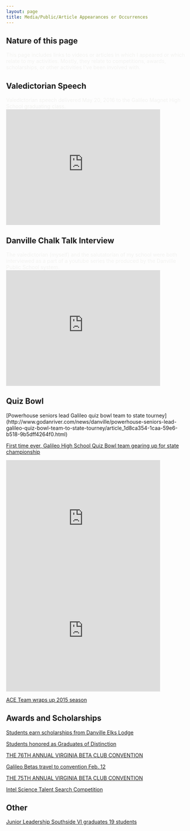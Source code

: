 ```yaml
---
layout: page
title: Media/Public/Article Appearances or Occurrences
---
```


<h2>Nature of this page</h2>

<span style="color:#f2f2f0">
This page includes links to videos or articles in which I appeared or which relate to my activities. Mostly, they relate to competitions, awards, scholarships, or other activities I've been involved with.
</span>


<h2>Valedictorian Speech</h2>

<span style="color:#f2f2f0">
Valedictorian speech delivered May 20, 2016 to the Galileo Magnet High School graduating class.
</span>
<iframe width="420" height="315" src="https://www.youtube.com/embed/sZFvUARxVNo" frameborder="0" allowfullscreen></iframe>

<h2>Danville Chalk Talk Interview</h2>
<span style="color:#f2f2f0">
The valedictorian (myself) and the salutatorian of my school were both interviewed as a part of a youtube series the produced by the Danville Public School system.
</span>
<iframe width="420" height="315" src="https://www.youtube.com/embed/L8RtaSirh7s" frameborder="0" allowfullscreen></iframe>

<h2>Quiz Bowl</h2>
[Powerhouse seniors lead Galileo quiz bowl team to state tourney](http://www.godanriver.com/news/danville/powerhouse-seniors-lead-galileo-quiz-bowl-team-to-state-tourney/article_1d8ca354-1caa-59e6-b518-9b5dff4264f0.html)

[First time ever, Galileo High School Quiz Bowl team gearing up for state championship](http://wset.com/news/local/first-time-ever-galileo-high-school-quiz-bowl-team-gearing-up-for-state-championship)

<iframe width="420" height="315" frameborder="0" marginheight="0" marginwidth="0" src="http://wset.com/embed/news/local/first-time-ever-galileo-high-school-quiz-bowl-team-gearing-up-for-state-championship" ></iframe>

<iframe width="420" height="315" src="https://www.youtube.com/embed/kjJKjGQK-aQ" frameborder="0" allowfullscreen></iframe>

[ACE Team wraps up 2015 season](http://galileomagnethighschool.com/1776/news/ace-team-wraps-up-2015-season/)

<h2>Awards and Scholarships</h2>

[Students earn scholarships from Danville Elks Lodge](http://www.godanriver.com/work_it_sova/news/students-earn-scholarships-from-danville-elks-lodge/article_6b1ed86e-245a-11e6-8a56-13e6e656cc02.html)

[Students honored as Graduates of Distinction](http://galileomagnethighschool.com/1980/news/students-honored-as-graduates-of-distinction/)

[THE 76TH ANNUAL VIRGINIA BETA CLUB CONVENTION](https://www.betaclub.org/events/convention-winners/#/2015/s/na)

[Galileo Betas travel to convention Feb. 12](http://galileomagnethighschool.com/1937/showcase/galileo-betas-travel-to-convention-feb-12/)

[THE 75TH ANNUAL VIRGINIA BETA CLUB CONVENTION](https://www.betaclub.org/events/convention-winners/#/2015/s/na)

[Intel Science Talent Search Competition](http://badging.societyforscience.org/users/cakoch10gmailcom)

<h2>Other</h2>

[Junior Leadership Southside VI graduates 19 students](http://www.godanriver.com/work_it_sova/news/junior-leadership-southside-vi-graduates-students/article_fa429eb0-ed36-11e4-8539-3f9174bbc3a6.html)
